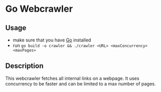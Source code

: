 # Go Webcrawler

## Usage

- make sure that you have [Go](https://go.dev/) installed
- run `go build -o crawler && ./crawler <URL> <maxConcurrency> <maxPages>`

## Description

This webcrawler fetches all internal links on a webpage. It uses concurrency to be faster and can be limited to a max number of pages.

